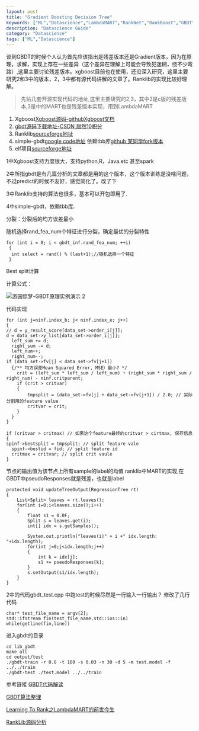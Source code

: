 ```yaml
---
layout: post
title: "Gradient Boosting Decision Tree"
keywords: ["ML","Datascience","LambdaMART","RankNet","RankBoost","GBDT"]
description: "Datascience Guide"
category: "Datascience"
tags: ["ML","Datascience"]
---
```


谈到GBDT的时候个人认为首先应该指出是残差版本还是Gradient版本，因为在原理，求解，实现上存在一些差异（这个差异在理解上可能会导致犯迷糊，绕不少弯路）,这里主要讨论残差版本。xgboost目前也在使用，还没深入研究，这里主要研究2和3中的版本，2，3中都有源代码讲解的文章了。Ranklib的实现比较好理解。

>先贴几套开源实现代码的地址,这里主要研究的2,3，其中2是c版的残差版本,3是中的MART也是残差版本实现，用到LambdaMART

1. Xgboost[Xgboost源码-github](https://github.com/dmlc/xgboost/tree/master/)[Xgboost文档](https://xgboost.readthedocs.io/en/latest/)
2. [gbdt源码下载地址-CSDN,居然10积分](http://download.csdn.net/detail/w28971023/4837775)
3. Ranklib[sourceforge地址](https://sourceforge.net/p/lemur/wiki/RankLib/)
4. simple-gbdt[google code地址](https://code.google.com/archive/p/simple-gbdt/) 依赖tbb库[github 某同学fork版本](https://github.com/hcy0807/simple-gbdt)
5. elf项目[sourceforge地址](http://elf-project.sourceforge.net/)

1中Xgboost支持力度很大，支持python,R，Java.etc 甚至spark

2中所指gbdt是有几篇分析的文章都是用的这个版本，这个版本训练是没啥问题，不过predict的时候不友好，感觉简化了。改了下

3中Ranklib支持的算法也很多，基本可以开包即用了.

4中simple-gbdt，依赖tbb库.

分裂：分裂后的均方误差最小

随机选择rand_fea_num个特征进行分裂，确定最优的分裂特性

```
for (int i = 0; i < gbdt_inf.rand_fea_num; ++i) 
 {
  int select = rand() % (last+1);//随机选择一个特征
 }
```

Best split计算

计算公式：

![游园惊梦-GBDT原理实例演示 2](http://images.cnitblog.com/blog/61573/201503/251821497246538.png)

代码实现

```
for (int j=ninf.index_b; j< ninf.index_e; j++)
{
// d = y_result_score[data_set->order_i[j]];
d = data_set->y_list[data_set->order_i[j]];
  left_sum += d;
  right_sum -= d;
  left_num++;
  right_num--;
if (data_set->fv[j] < data_set->fv[j+1])
  {/** 均方误差Mean Squared Error, MSE）最小? */
	crit = (left_sum * left_sum / left_num) + (right_sum * right_sum / right_num) - ninf.critparent;
  	if (crit > critvar) 
	{
		tmpsplit = (data_set->fv[j] + data_set->fv[j+1]) / 2.0; // 实际分割用的feature value
		critvar = crit;
	}
  }
}

if (critvar > critmax) // 如果这个feature最终的critvar > cirtmax, 保存信息
{
spinf->bestsplit = tmpsplit; // split feature vale
  spinf->bestid = fid; // split feature id
  critmax = critvar; // split crit vaule
}
```

节点的输出值为该节点上所有sample的label的均值
ranklib中MART的实现,在GBDT中pseudoResponses就是残差，也就是label

```
protected void updateTreeOutput(RegressionTree rt)
{
	List<Split> leaves = rt.leaves();
	for(int i=0;i<leaves.size();i++)
	{
		float s1 = 0.0F;
		Split s = leaves.get(i);
		int[] idx = s.getSamples();
		
		System.out.println("leaves(i)" + i +" idx.length: "+idx.length);
		for(int j=0;j<idx.length;j++)
		{
			int k = idx[j];
			s1 += pseudoResponses[k];
		}
		s.setOutput(s1/idx.length);
	}
}
```

2中的代码gbdt_test.cpp 中跑test的时候尽然是一行输入一行输出？  修改了几行代码

```
char* test_file_name = argv[2];
std::ifstream fin(test_file_name,std::ios::in)
while(getline(fin,line))
```
进入gbdt的目录

```
cd lib_gbdt
make all
cd output/test
./gbdt-train -r 0.8 -t 100 -s 0.03 -n 30 -d 5 -m test.model -f ../../train
./gbdt-test ./test.model ../../train
```

参考链接
[GBDT代码解读](http://blog.sina.com.cn/s/blog_4d1865f00101bbtl.html)

[GBDT算法整理](http://blog.csdn.net/davidie/article/details/50897278)

[Learning To Rank之LambdaMART的前世今生](http://blog.csdn.net/huagong_adu/article/details/40710305?utm_source=tuicool&utm_medium=referral)

[RankLib源码分析](http://blog.csdn.net/guoguo881218/article/category/2805459)

